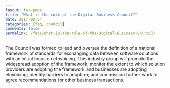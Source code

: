 ```yaml
---
layout: faq-page
title: "What is the role of the Digital Business Council?"
date: 2017-02-24
categories: [faq, council]
comments: false
permalink: /faqs/What-is-the-role-of-the-Digital-Business-Council/
---
```

The Council was formed to lead and oversee the definition of a national framework of standards for exchanging data between software solutions with an initial focus on eInvoicing.
This industry group will promote the widespread adoption of the framework; monitor the extent to which solution providers are adopting the framework and businesses are adopting eInvoicing; identify barriers to adoption; and commission further work to agree recommendations for other business transactions.
